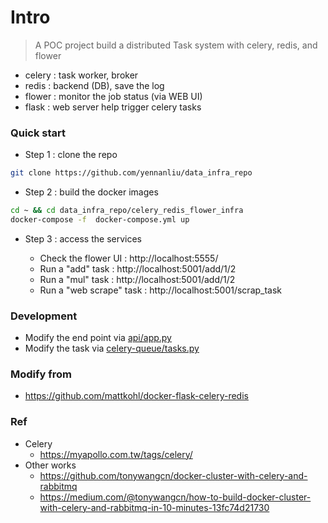 
# Intro

> A POC project build a distributed Task system with celery, redis, and flower

- celery : task worker, broker
- redis  : backend (DB), save the log 
- flower : monitor the job status (via WEB UI)
- flask  : web server help trigger celery tasks

### Quick start 

- Step 1 : clone the repo
```bash
git clone https://github.com/yennanliu/data_infra_repo
```
- Step 2 : build the docker images 
```bash
cd ~ && cd data_infra_repo/celery_redis_flower_infra
docker-compose -f  docker-compose.yml up 
```

- Step 3 : access the services 

	- Check the flower UI : http://localhost:5555/
	- Run a "add" task : http://localhost:5001/add/1/2
	- Run a "mul" task :  http://localhost:5001/add/1/2
	- Run a "web scrape" task :  http://localhost:5001/scrap_task


### Development 

- Modify the end point via [api/app.py](https://github.com/yennanliu/data_infra_repo/blob/master/celery_redis_flower_infra/api/app.py) 
- Modify the task via [celery-queue/tasks.py](https://github.com/yennanliu/data_infra_repo/blob/master/celery_redis_flower_infra/celery-queue/tasks.py) 

### Modify from 

- https://github.com/mattkohl/docker-flask-celery-redis

### Ref
- Celery 
	- https://myapollo.com.tw/tags/celery/
- Other works 
	- https://github.com/tonywangcn/docker-cluster-with-celery-and-rabbitmq
	- https://medium.com/@tonywangcn/how-to-build-docker-cluster-with-celery-and-rabbitmq-in-10-minutes-13fc74d21730